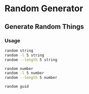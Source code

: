 # Random Generator
## Generate Random Things

### Usage

```bash
random string
random -l 5 string
random --length 5 string

random number
random -l 5 number
random --length 5 number

random guid
```

